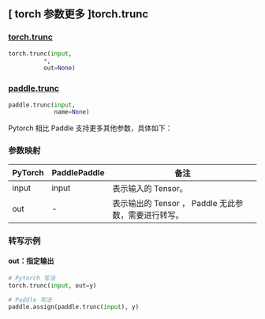 ## [ torch 参数更多 ]torch.trunc
### [torch.trunc](https://pytorch.org/docs/stable/generated/torch.trunc.html?highlight=torch+trunc#torch.trunc)

```python
torch.trunc(input,
          *,
          out=None)
```

### [paddle.trunc](https://www.paddlepaddle.org.cn/documentation/docs/zh/api/paddle/trunc_cn.html)

```python
paddle.trunc(input,
             name=None)
```

Pytorch 相比 Paddle 支持更多其他参数，具体如下：
### 参数映射
| PyTorch       | PaddlePaddle | 备注                                                   |
| ------------- | ------------ | ------------------------------------------------------ |
|   input       |  input  | 表示输入的 Tensor。  |
|  out  | - |  表示输出的 Tensor ， Paddle 无此参数，需要进行转写。    |

### 转写示例
#### out：指定输出
```python
# Pytorch 写法
torch.trunc(input, out=y)

# Paddle 写法
paddle.assign(paddle.trunc(input), y)
```

